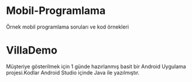 ﻿# Mobil-Programlama
Örnek mobil programlama soruları ve kod örnekleri

# VillaDemo
Müşteriye gösterilmek için 1 günde hazırlanmış basit bir Android Uygulama projesi.Kodlar Android Studio içinde Java ile yazılmıştır.